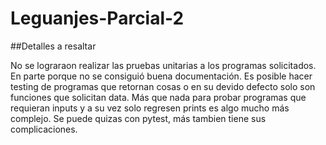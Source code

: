 # Leguanjes-Parcial-2

##Detalles a resaltar

No se lograraon realizar las pruebas unitarias a los programas solicitados. En parte porque no se consiguió buena documentación. Es posible hacer testing de programas que retornan cosas o en su devido defecto solo son funciones que solicitan data. Más que nada para probar programas que requieran inputs y a su vez solo regresen prints es algo mucho más complejo. Se puede quizas con pytest, más tambien tiene sus complicaciones.


